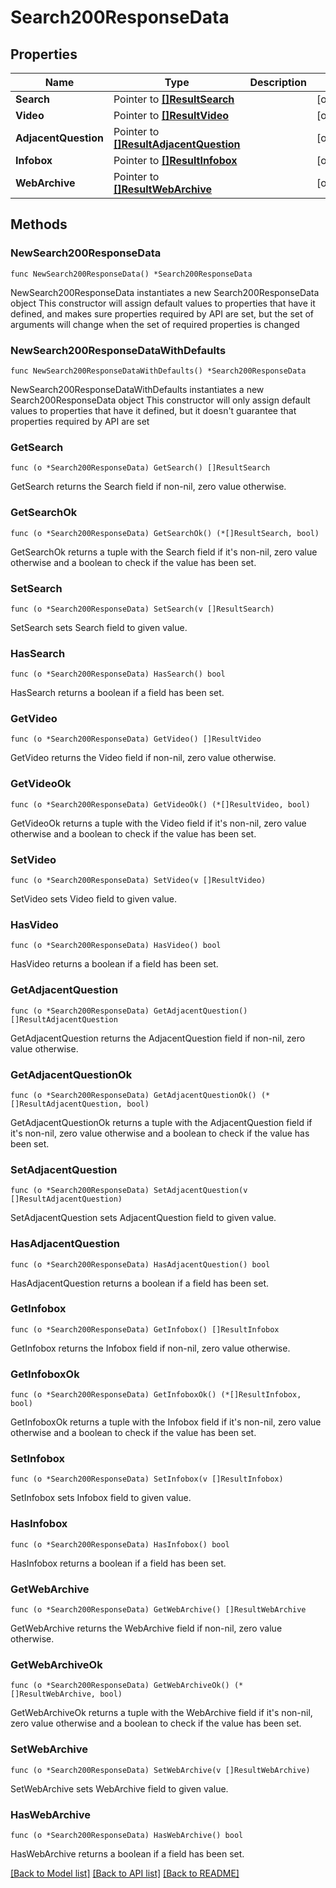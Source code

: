 # Search200ResponseData

## Properties

Name | Type | Description | Notes
------------ | ------------- | ------------- | -------------
**Search** | Pointer to [**[]ResultSearch**](ResultSearch.md) |  | [optional] 
**Video** | Pointer to [**[]ResultVideo**](ResultVideo.md) |  | [optional] 
**AdjacentQuestion** | Pointer to [**[]ResultAdjacentQuestion**](ResultAdjacentQuestion.md) |  | [optional] 
**Infobox** | Pointer to [**[]ResultInfobox**](ResultInfobox.md) |  | [optional] 
**WebArchive** | Pointer to [**[]ResultWebArchive**](ResultWebArchive.md) |  | [optional] 

## Methods

### NewSearch200ResponseData

`func NewSearch200ResponseData() *Search200ResponseData`

NewSearch200ResponseData instantiates a new Search200ResponseData object
This constructor will assign default values to properties that have it defined,
and makes sure properties required by API are set, but the set of arguments
will change when the set of required properties is changed

### NewSearch200ResponseDataWithDefaults

`func NewSearch200ResponseDataWithDefaults() *Search200ResponseData`

NewSearch200ResponseDataWithDefaults instantiates a new Search200ResponseData object
This constructor will only assign default values to properties that have it defined,
but it doesn't guarantee that properties required by API are set

### GetSearch

`func (o *Search200ResponseData) GetSearch() []ResultSearch`

GetSearch returns the Search field if non-nil, zero value otherwise.

### GetSearchOk

`func (o *Search200ResponseData) GetSearchOk() (*[]ResultSearch, bool)`

GetSearchOk returns a tuple with the Search field if it's non-nil, zero value otherwise
and a boolean to check if the value has been set.

### SetSearch

`func (o *Search200ResponseData) SetSearch(v []ResultSearch)`

SetSearch sets Search field to given value.

### HasSearch

`func (o *Search200ResponseData) HasSearch() bool`

HasSearch returns a boolean if a field has been set.

### GetVideo

`func (o *Search200ResponseData) GetVideo() []ResultVideo`

GetVideo returns the Video field if non-nil, zero value otherwise.

### GetVideoOk

`func (o *Search200ResponseData) GetVideoOk() (*[]ResultVideo, bool)`

GetVideoOk returns a tuple with the Video field if it's non-nil, zero value otherwise
and a boolean to check if the value has been set.

### SetVideo

`func (o *Search200ResponseData) SetVideo(v []ResultVideo)`

SetVideo sets Video field to given value.

### HasVideo

`func (o *Search200ResponseData) HasVideo() bool`

HasVideo returns a boolean if a field has been set.

### GetAdjacentQuestion

`func (o *Search200ResponseData) GetAdjacentQuestion() []ResultAdjacentQuestion`

GetAdjacentQuestion returns the AdjacentQuestion field if non-nil, zero value otherwise.

### GetAdjacentQuestionOk

`func (o *Search200ResponseData) GetAdjacentQuestionOk() (*[]ResultAdjacentQuestion, bool)`

GetAdjacentQuestionOk returns a tuple with the AdjacentQuestion field if it's non-nil, zero value otherwise
and a boolean to check if the value has been set.

### SetAdjacentQuestion

`func (o *Search200ResponseData) SetAdjacentQuestion(v []ResultAdjacentQuestion)`

SetAdjacentQuestion sets AdjacentQuestion field to given value.

### HasAdjacentQuestion

`func (o *Search200ResponseData) HasAdjacentQuestion() bool`

HasAdjacentQuestion returns a boolean if a field has been set.

### GetInfobox

`func (o *Search200ResponseData) GetInfobox() []ResultInfobox`

GetInfobox returns the Infobox field if non-nil, zero value otherwise.

### GetInfoboxOk

`func (o *Search200ResponseData) GetInfoboxOk() (*[]ResultInfobox, bool)`

GetInfoboxOk returns a tuple with the Infobox field if it's non-nil, zero value otherwise
and a boolean to check if the value has been set.

### SetInfobox

`func (o *Search200ResponseData) SetInfobox(v []ResultInfobox)`

SetInfobox sets Infobox field to given value.

### HasInfobox

`func (o *Search200ResponseData) HasInfobox() bool`

HasInfobox returns a boolean if a field has been set.

### GetWebArchive

`func (o *Search200ResponseData) GetWebArchive() []ResultWebArchive`

GetWebArchive returns the WebArchive field if non-nil, zero value otherwise.

### GetWebArchiveOk

`func (o *Search200ResponseData) GetWebArchiveOk() (*[]ResultWebArchive, bool)`

GetWebArchiveOk returns a tuple with the WebArchive field if it's non-nil, zero value otherwise
and a boolean to check if the value has been set.

### SetWebArchive

`func (o *Search200ResponseData) SetWebArchive(v []ResultWebArchive)`

SetWebArchive sets WebArchive field to given value.

### HasWebArchive

`func (o *Search200ResponseData) HasWebArchive() bool`

HasWebArchive returns a boolean if a field has been set.


[[Back to Model list]](../README.md#documentation-for-models) [[Back to API list]](../README.md#documentation-for-api-endpoints) [[Back to README]](../README.md)


